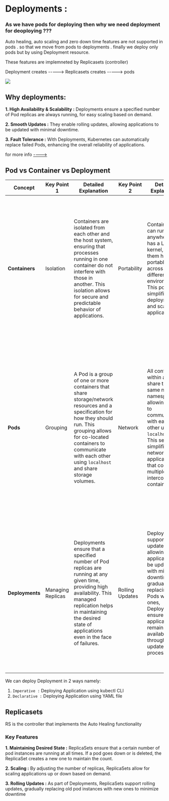 # Deployments :

### As we have pods for deploying then why we need deployment for deoploying ???
Auto healing, auto scaling and zero down time features are not supported in pods . so that we move from pods to deployments .  finally we deploy only pods  but by using Deployment resource.

These features are implemneted by Replicasets  (controller)

Deployment creates -----> Replicasets  creates -----> pods  

![](https://storage.googleapis.com/cdn.thenewstack.io/media/2017/11/07751442-deployment.png)
## Why deployments: 

__1.  High Availability & Scalability :__ Deployments ensure a specified number of Pod replicas are always running, for easy scaling based on demand.

__2. Smooth Updates :__ They enable rolling updates, allowing applications to be updated with minimal downtime.

__3. Fault Tolerance :__ With Deployments, Kubernetes can automatically replace failed Pods, enhancing the overall  reliability of applications. 

for more info [---->](https://kubernetes.io/docs/concepts/workloads/controllers/deployment/)  


## Pod vs Container vs Deployment

| Concept         | Key Point 1                                                                 | Detailed Explanation                                                                                     | Key Point 2                                                                 | Detailed Explanation                                                                                     | Key Point 3                                                                                   | Detailed Explanation                                                                                   |
|-----------------|----------------------------------------------------------------------------|---------------------------------------------------------------------------------------------------------|----------------------------------------------------------------------------|---------------------------------------------------------------------------------------------------------|-------------------------------------------------------------------------------------------|---------------------------------------------------------------------------------------------------------|
| **Containers** | Isolation                                                                          | Containers are isolated from each other and the host system, ensuring that processes running in one container do not interfere with those in another. This isolation allows for secure and predictable behavior of applications. | Portability | Containers can run anywhere that has a Linux kernel, making them highly portable across different environments. This portability simplifies deployment and scaling of applications. | Efficiency | Containers share the host system's OS kernel but run in isolation from each other, leading to better resource utilization compared to virtual machines. This efficiency is achieved without sacrificing security or isolation. |
| **Pods**       | Grouping                                                                          | A Pod is a group of one or more containers that share storage/network resources and a specification for how they should run. This grouping allows for co-located containers to communicate with each other using `localhost` and share storage volumes. | Network | All containers within a Pod share the same network namespace, allowing them to communicate with each other using `localhost`. This setup simplifies networking for applications that consist of multiple interconnected containers. | Lifecycle Management | Pods are ephemeral and portable, making it easier to manage applications as a cohesive unit. When a Pod is deleted, its containers are also deleted, and a new Pod can be created to replace it. This lifecycle management facilitates dynamic scaling and updating of applications. |
| **Deployments**| Managing Replicas                                                                | Deployments ensure that a specified number of Pod replicas are running at any given time, providing high availability. This managed replication helps in maintaining the desired state of applications even in the face of failures. | Rolling Updates | Deployments support rolling updates, allowing applications to be updated with minimal downtime. By gradually replacing old Pods with new ones, Deployments ensure that the application remains available throughout the update process. | Scaling | Deployments can scale applications up or down by adjusting the number of Pod replicas, responding to changes in demand. This scalability feature allows for automatic adjustment of resources based on current workload, optimizing resource usage and cost. |





We can deploy Deployment in 2 ways namely:
1) `Imperative :` Deploying Application using kubectl CLI
2) `Declarative :` Deploying Application using YAML file

## Replicasets
RS is the controller that implements the Auto Healing functionality  

### Key Features
__1. Maintaining Desired State :__ ReplicaSets ensure that a certain number of pod instances are running at all times. If a pod goes down or is deleted, the ReplicaSet creates a new one to maintain the count.  

__2. Scaling :__ By adjusting the number of replicas, ReplicaSets allow for scaling applications up or down based on demand.  

__3. Rolling Updates :__ As part of Deployments, ReplicaSets support rolling updates, gradually replacing old pod instances with new ones to minimize downtime